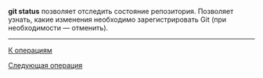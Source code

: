 **git status** позволяет отследить состояние репозитория. Позволяет узнать, какие изменения необходимо зарегистрировать Git (при необходимости — отменить).

---
[К операциям](/operations-git/Git-operations.md)

 [Следующая операция](/operations-git/gitignore.md)